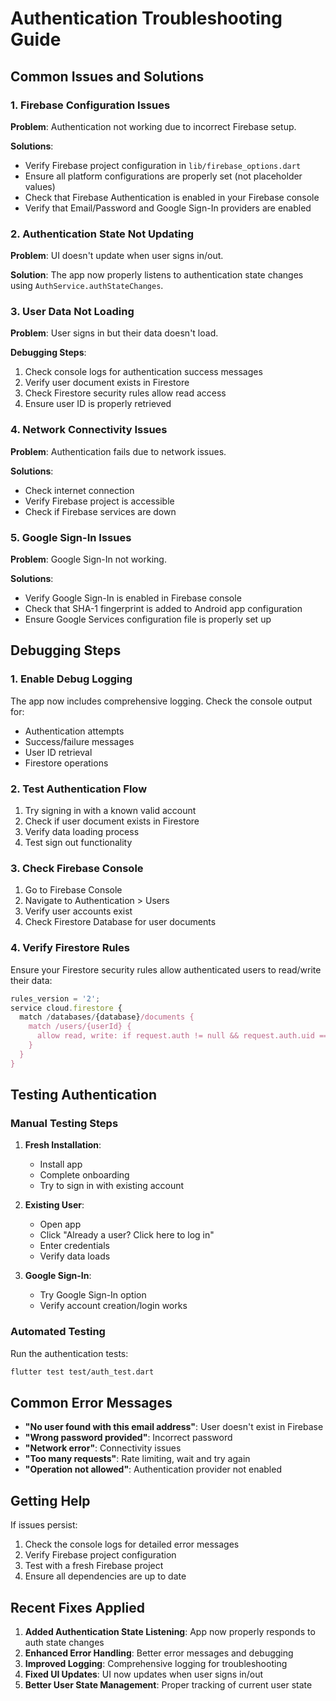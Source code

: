 # Authentication Troubleshooting Guide

## Common Issues and Solutions

### 1. Firebase Configuration Issues

**Problem**: Authentication not working due to incorrect Firebase setup.

**Solutions**:
- Verify Firebase project configuration in `lib/firebase_options.dart`
- Ensure all platform configurations are properly set (not placeholder values)
- Check that Firebase Authentication is enabled in your Firebase console
- Verify that Email/Password and Google Sign-In providers are enabled

### 2. Authentication State Not Updating

**Problem**: UI doesn't update when user signs in/out.

**Solution**: The app now properly listens to authentication state changes using `AuthService.authStateChanges`.

### 3. User Data Not Loading

**Problem**: User signs in but their data doesn't load.

**Debugging Steps**:
1. Check console logs for authentication success messages
2. Verify user document exists in Firestore
3. Check Firestore security rules allow read access
4. Ensure user ID is properly retrieved

### 4. Network Connectivity Issues

**Problem**: Authentication fails due to network issues.

**Solutions**:
- Check internet connection
- Verify Firebase project is accessible
- Check if Firebase services are down

### 5. Google Sign-In Issues

**Problem**: Google Sign-In not working.

**Solutions**:
- Verify Google Sign-In is enabled in Firebase console
- Check that SHA-1 fingerprint is added to Android app configuration
- Ensure Google Services configuration file is properly set up

## Debugging Steps

### 1. Enable Debug Logging

The app now includes comprehensive logging. Check the console output for:
- Authentication attempts
- Success/failure messages
- User ID retrieval
- Firestore operations

### 2. Test Authentication Flow

1. Try signing in with a known valid account
2. Check if user document exists in Firestore
3. Verify data loading process
4. Test sign out functionality

### 3. Check Firebase Console

1. Go to Firebase Console
2. Navigate to Authentication > Users
3. Verify user accounts exist
4. Check Firestore Database for user documents

### 4. Verify Firestore Rules

Ensure your Firestore security rules allow authenticated users to read/write their data:

```javascript
rules_version = '2';
service cloud.firestore {
  match /databases/{database}/documents {
    match /users/{userId} {
      allow read, write: if request.auth != null && request.auth.uid == userId;
    }
  }
}
```

## Testing Authentication

### Manual Testing Steps

1. **Fresh Installation**:
   - Install app
   - Complete onboarding
   - Try to sign in with existing account

2. **Existing User**:
   - Open app
   - Click "Already a user? Click here to log in"
   - Enter credentials
   - Verify data loads

3. **Google Sign-In**:
   - Try Google Sign-In option
   - Verify account creation/login works

### Automated Testing

Run the authentication tests:
```bash
flutter test test/auth_test.dart
```

## Common Error Messages

- **"No user found with this email address"**: User doesn't exist in Firebase
- **"Wrong password provided"**: Incorrect password
- **"Network error"**: Connectivity issues
- **"Too many requests"**: Rate limiting, wait and try again
- **"Operation not allowed"**: Authentication provider not enabled

## Getting Help

If issues persist:

1. Check the console logs for detailed error messages
2. Verify Firebase project configuration
3. Test with a fresh Firebase project
4. Ensure all dependencies are up to date

## Recent Fixes Applied

1. **Added Authentication State Listening**: App now properly responds to auth state changes
2. **Enhanced Error Handling**: Better error messages and debugging
3. **Improved Logging**: Comprehensive logging for troubleshooting
4. **Fixed UI Updates**: UI now updates when user signs in/out
5. **Better User State Management**: Proper tracking of current user state 